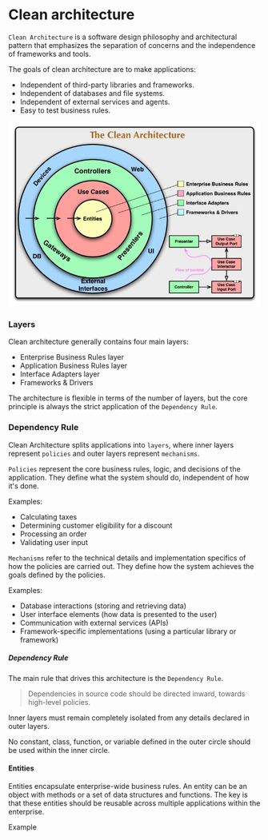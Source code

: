 # Clean architecture

`Clean Architecture` is a software design philosophy and architectural pattern that emphasizes the separation of concerns and the independence of frameworks and tools. 

The goals of clean architecture are to make applications:

- Independent of third-party libraries and frameworks.
- Independent of databases and file systems.
- Independent of external services and agents.
- Easy to test business rules.

![clean arhitecture](images/clean-arhitecture.jpg)

### Layers

Clean architecture generally contains four main layers:

- Enterprise Business Rules layer
- Application Business Rules layer
- Interface Adapters layer
- Frameworks & Drivers

The architecture is flexible in terms of the number of layers, but the core principle is always the strict application of the `Dependency Rule`.

### Dependency Rule
Clean Architecture splits applications into `layers`, where inner layers represent `policies` and outer layers represent `mechanisms`.

`Policies` represent the core business rules, logic, and decisions of the application. They define what the system should do, independent of how it's done.   

Examples:
- Calculating taxes
- Determining customer eligibility for a discount
- Processing an order   
- Validating user input

`Mechanisms` refer to the technical details and implementation specifics of how the policies are carried out. They define how the system achieves the goals defined by the policies.

Examples:
- Database interactions (storing and retrieving data)
- User interface elements (how data is presented to the user)
- Communication with external services (APIs)
- Framework-specific implementations (using a particular library or framework)

##### Dependency Rule
The main rule that drives this architecture is the `Dependency Rule`.
> Dependencies in source code should be directed inward, towards high-level policies.

Inner layers must remain completely isolated from any details declared in outer layers.

No constant, class, function, or variable defined in the outer circle should be used within the inner circle.


#### Entities

Entities encapsulate enterprise-wide business rules. An entity can be an object with methods or a set of data structures and functions. The key is that these entities should be reusable across multiple applications within the enterprise.

Example

<hidden style="display:none">
@startuml

interface IEntity
interface IAggregateRootEntity

IEntity <|-- IAggregateRootEntity

class CustomerEntity {
  Guid id 
  Address address 
  string firstName 
  string secondName 

  void ChangeName(string firstName, string secondName)
  void UpdateCustomerAddress(Address address)
}
IAggregateRootEntity <|-- CustomerEntity

class Address {
  string country
  string city
  string address

  Address(string country, string city, string address)
}

CustomerEntity *-- Address

class OrderEntity
{
  Guid id
  Guid custromerId
  IReadOnlyList<Guid> ProductIds
  decimal totalPrice 
  Discount discount

  void MakeDicount(decimal discount)
  void AddProduct(Guid productId) 
}

IAggregateRootEntity <|-- OrderEntity

class DiscountEntity{
  Guid id
  decimal discount
  void MakeDicount(decimal discount)
}

IEntity <|-- DiscountEntity
OrderEntity *-- DiscountEntity

class ProductEntity{
  id: Guid
  name: string 
  price: decimal

  void ChangePrice(decimal price)
}

IAggregateRootEntity <|-- ProductEntity

@enduml
</hidden>

![Entities](images/Entities.png)

#### Use Cases

This layer houses the *application-specific logic*. It organizes the flow of data into the Entities. After the Entities apply business rules on the data within the Entities layer, the Use Case layer passes out the handled data to the outer layer.

Any changes in `Application Business Rules layer` will not affect code in `Enterprise Business Rules layer`.

At the same time, the `Application Business Rules layer` knows nothing about outer layers. <br>
This layer operates on interfaces, whose implementations reside in other layers.<br>
It doesn't know about how the `ImageService` saves images or how the `AppDbContext` saves data in the database.


Example

<hidden style="display:none">
@startuml

package TodoUseCases{

  package InputPorts{
    interface ITodoService{
      Task<(ITodoPresenter TodoPresenter, ITodoReportPresenter TodoReportPresenter)> ShowTodosQueue();
      Task CreateTodoCommand(string title);
      Task DeleteTodoCommand(Guid id);
      Task UpdateTodoTitleCommand(UpdateTodoTitleRequestModel updateTodoTitleRequestModel);
    }
  }


  class TodoService{    
   TodoService(ITodoContext todoContext, ITodoPresenter todoPresenter, ITodoReportPresenter todoReportPresenter) 
    Task<(ITodoPresenter TodoPresenter, ITodoReportPresenter TodoReportPresenter)> ShowTodosQueue();
    Task CreateTodoCommand(string title);
    Task DeleteTodoCommand(Guid id);
    Task UpdateTodoTitleCommand(UpdateTodoTitleRequestModel updateTodoTitleRequestModel);
  }

  ITodoService <|-- TodoService
}
@enduml
</hidden>
![Use Cases](images/UseCases.png)


### Interface Adapters

The `Interface Adapters layer` acts as a bridge between external resources (like the Web or a Database) and the `Application Business Rules layer`, converting data into a format that the `Application Business Rules layer` can understand.<br>
For the `Web`: This layer can contain code related to the MVC pattern, including controllers, views, and models.<br>
For the `Database`: This layer can contain code that loads data from the Database.<br>
For the `external service`: This layer can contain code that interacts with services from other web applications.

Example

<hidden style="display:none">
@startuml

package Gateways{

  package MSSqlDatabase{
    class TodoContext{
      DbSet<Todo> Todo { get; set; }
      Task SaveChangesAsync();
      bool DatabaseEnsureCreated();
    }
  }

  package ExternalWebServices{
    class ImageService{
      byte[] LoadImage(Guid imageId)
    }
  }
}

package Controllers{
  class TodoController{
    async Task<IActionResult> Add(AddTodoInputModel model)
  }
}

package Presenters{
  class TodoPresenter{
    void SetTodos(TodosResponseModel todosResponseModel);
    TodoViewModel TodoViewModel()
  }
}

Gateways -[hidden]-> Controllers
Gateways -[hidden]-> Presenters

@enduml
</hidden>

![Interface Adapters](images/Interface_Adapters.png)

### Frameworks & Drivers

The outermost layer is generally composed of frameworks and tools, such as the Database and the Web Framework. Typically, this layer requires only minimal 'glue code' to interface with the next inner circle.

### Control flow

**Request from the UI**: A user interacts with the user interface, triggering a request. This could be anything, like clicking a button or submitting a form.   

**Controller**: The request is received by a controller in the `Presentation layer`. The controller's job is to translate the request into a format that the `Use Case` layer can understand. It doesn't contain any business logic itself.   

**Use Case**: The controller calls a specific `Use Case` in the `Application layer`. This `Use Case` encapsulates the business logic for that particular request. It orchestrates the necessary actions, potentially interacting with entities in the `Domain layer`.   

**Entities**: The `Use Case` might interact with entities in the `Domain layer`. `Entities` represent the core concepts of the application and contain business logic related to those concepts.   

**Data Access**: If the `Use Case` needs to retrieve or store data, it will interact with an interface in the `Application layer`, which handles the specifics of data access (e.g., database, API), and which implementation resides in the `Infrastructure layer`.   

**Presenter**: Once the `Use Case` has completed its work, it passes the *results*(data) to a `Presenter` in the `Presentation layer`. The `Presenter's` job is to **format the data** in a way that the UI can understand.   

**UI Update**: The `Presenter` updates the UI with the results of the Use Case.

![clean arhitecture control flow](images/clean_arhitecture_control_flow.drawio.png)

**Presenters, gateways, and controllers are just plugins to the application.**

![Clean arhitecture control flow UML diagram](images/CleanArhitecture_ControlFlow_UML.drawio.png)

### Code Example

#### ASP .NET Core MVC(with Razor) Example of the TODO web application

[clean-architecture-example of TODO application](https://github.com/ichensky/clean-architecture-example/)


##### Domain Layer
![Domain Layer](images/code-example/DomainLayer.png)

The domain layer contains entities (models like the Todo model) that encapsulate enterprise business rules.<br>
This layer also includes input/output port interfaces.<br>
Domain layer library doesn't have any dependecies to the libraries from other libraries in this project.<br>
The domain layer library has no dependencies on other libraries in this project.

##### Application Layer

![Application Layer](images/code-example/ApplicationLayer.png)

The application layer contains use case interactors.<br>
The TodoService interactor calls methods from input/output port plugins.

The interactor specifies not only **how** the UI is updated and **what** data is saved or provided to the UI, but also **when** the data will be available.

The application layer has a dependency on the domain layer.

```csharp
public class TodoService(ITodoContext todoContext, ITodoPresenter todoPresenter, ITodoReportPresenter todoReportPresenter) : ITodoService
{
    public async Task<(ITodoPresenter, ITodoReportPresenter)> ShowTodosQueue()
    {
        var todo = await todoContext.Todo.AsNoTracking().OrderByDescending(todo => todo.Date).ToListAsync();

        var todosResponseModel = new TodosResponseModel(todo);

        todoPresenter.SetTodos(todosResponseModel);
        todoReportPresenter.SetTodos(todosResponseModel);

        return (todoPresenter, todoReportPresenter);
    }

    public async Task CreateTodoCommand(string title)
    {
        var todo = new Todo(title);

        todoContext.Todo.Add(todo);

        await todoContext.SaveChangesAsync();
    }
    ...
}
```

##### Infrastructure Layer

![Infrastructure Layer](images/code-example/InfrastructureLayer.png)

The infrastructure layer contains gateways to interact with external resources, such as databases and services.

The infrastructure layer has a dependency on the domain layer.

```csharp
public class TodoContext : DbContext, ITodoContext
{
    public DbSet<Todo> Todo { get; set; }

    public Task SaveChangesAsync()
    {
        return base.SaveChangesAsync();
    }
    ...
}

```

##### Presentation Layer

![Presentation Layer](images/code-example/PresentersLayer.png)

The presentation layer consists of `Presenters` that implement `Output Port` interfaces and adapt `Response Models` to `View models`, which are then passed or bound to the View.<br>

The infrastructure layer has a dependency on the domain and application layers.

```csharp
public class TodoPresenter : ITodoPresenter
{
    private TodosResponseModel? todosResponseModel;

    public void SetTodos(TodosResponseModel todosResponseModel)
    {
        this.todosResponseModel = todosResponseModel;
    }

    public TodoViewModel TodoViewModel()
    {
        if (todosResponseModel is null)
        {
            return new TodoViewModel
            {
                Title = string.Empty,
                Todos = []
            };
        }

        return new TodoViewModel
        {
            Title = string.Empty,
            Todos = [.. todosResponseModel.Todos.Select(todo => new TodoDto(
                todo.Id,
                todo.Title.FirstCharToUpper(),
                todo.Date.ToString("yyyy-MM-dd.hh:mm")))]
        };
    }
}
```

##### Controllers Layer

![Controllers Layer](images/code-example/ControllersLayer.png)

This layer contains the main application code that starts and configures the application, and includes controllers that handle HTTP requests. Ideally, the controllers layer should be separated into a distinct library, but for simplicity, this is omitted.

Because this application doesn't use web sockets or polling to bind view models to the view, and returns an HTML page in the same request/response, the controllers layer has a dependency on the `presentation layer` library, slightly violating `Clean Architecture`.

Here the controller calls the application layer to execute application logic, then calls a presenter to generate a view model, and passes it to the Razor Engine, which converts it to an HTML page. 


```csharp
public class TodoController(ITodoService todoService) : Controller
{
    public async Task<IActionResult> Index()
    {
        return await ShowIndexView();
    }

    [HttpPost]
    public async Task<IActionResult> Add(AddTodoInputModel model)
    {
        await todoService.CreateTodoCommand(model.Title);

        return await ShowIndexView();
    }

    [HttpPost]
    public async Task<IActionResult> Delete(DeleteTodoInputModel model)
    {
        await todoService.DeleteTodoCommand(model.Id);

        return await ShowIndexView();
    }

    private async Task<IActionResult> ShowIndexView()
    {
        var todoPresenter = await GetTodoPresenter(todoService);

        var viewModel = todoPresenter.TodoViewModel();

        return View("Index", viewModel);
    }

    private static async Task<TodoPresenter> GetTodoPresenter(ITodoService todoService)
    {
        var presenters = await todoService.ShowTodosQueue();

        if (presenters.TodoPresenter is not TodoPresenter todoPresenter)
        {
            throw new InvalidOperationException("Invalid presenter");
        }

        return todoPresenter;
    }
}
``` 


